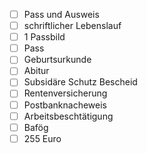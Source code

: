 - [ ] Pass und Ausweis
- [ ] schriftlicher Lebenslauf
- [ ] 1 Passbild
- [ ] Pass
- [ ] Geburtsurkunde
- [ ] Abitur
- [ ] Subsidäre Schutz Bescheid
- [ ] Rentenversicherung
- [ ] Postbanknacheweis
- [ ] Arbeitsbeschtätigung
- [ ] Bafög 
- [ ] 255 Euro 